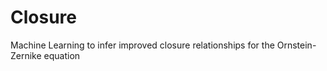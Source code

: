 # Closure
Machine Learning to infer improved closure relationships for the Ornstein-Zernike equation
